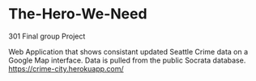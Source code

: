 # The-Hero-We-Need
301 Final group Project

Web Application that shows consistant updated Seattle Crime data on a Google Map interface. 
Data is pulled from the public Socrata database. 
https://crime-city.herokuapp.com/
